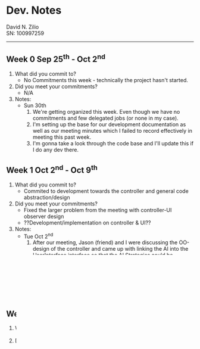 # Dev. Notes

David N. Zilio\
SN: 100997259

---

## Week 0 Sep 25<sup>th</sup> - Oct 2<sup>nd</sup>

1. What did you commit to?
    * No Commitments this week - technically the project hasn't started.
2. Did you meet your commitments?
    * N/A
3. Notes:
    * Sun 30th
      1. We're getting organized this week. Even though we have no commitments and few delegated jobs (or none in my case).
      2. I'm setting up the base for our development documentation as well as our meeting minutes which I failed to record effectively in meeting this past week.
      3. I'm gonna take a look through the code base and I'll update this if I do any dev there.

## Week 1 Oct 2<sup>nd</sup> - Oct 9<sup>th</sup>

1. What did you commit to?
    * Commited to development towards the controller and general code abstraction/design
2. Did you meet your commitments?
    * Fixed the larger problem from the meeting with controller-UI observer design
    * ??Development/implementation on controller & UI??
3. Notes:
    * Tue Oct 2<sup>nd</sup>
      1. After our meeting, Jason (friend) and I were discussing the OO-design of the controller and came up with linking the AI into the UserInterface interface so that the AI Strategies could be interfaced exactly like users.
      2. I discussed the above with the group and was assigned UML alterations. Given, my idea becomes my work - makes sence
      3. UML is updated. ReNamed a number of classes and began making empty classes in java files so that the team can get working without worries of conflicts with file names

## Week 2 Oct 9<sup>th</sup> - Oct 16<sup>th</sup>

1. What did you commit to?
    * Not really much, It's a really busy week for me
2. Did you meet your commitments?
    * considering their sad state, yes
3. Notes:
    * Tue Oct 16<sup>th</sup>
      1. Took down the project and tried to build realizing a couple of bugs, reported them and I'm considering fixing them.

## Week 3 Oct 16<sup>th</sup> - Oct 30<sup>th</sup>

1. What did you commit to?
    * Nothing, I had lost touch with the state of the project
2. Did you meet your commitments?
    * Yes, but those commitments were nothing
3. Notes:
    * Mon Oct 29<sup>th</sup>
        * Group is insisting that I'm going to be hit with the non-contributor's penalty... I'm concerned I don't want that and I have time to work on the code now on this week. I'm working on it tonight.
        * scraping the code it still doesn't execute and actually do anything it's just a bunch of modules. (I fixed that)
        * I worked heavily on the UML design early and I expect that as part of the overall picture coming together in my head I'm going to have to build the main game, stitching the pieces together
        * Poor oop practice all over the place and my group is arguing that it's because of tdd. I don't believe that JP actually wants this. Specifically the code is using the wrong access modifiers; everything is public so even helper functions can be tested with tdd.
        * Debugged some and got the game running with actual hands being displayed